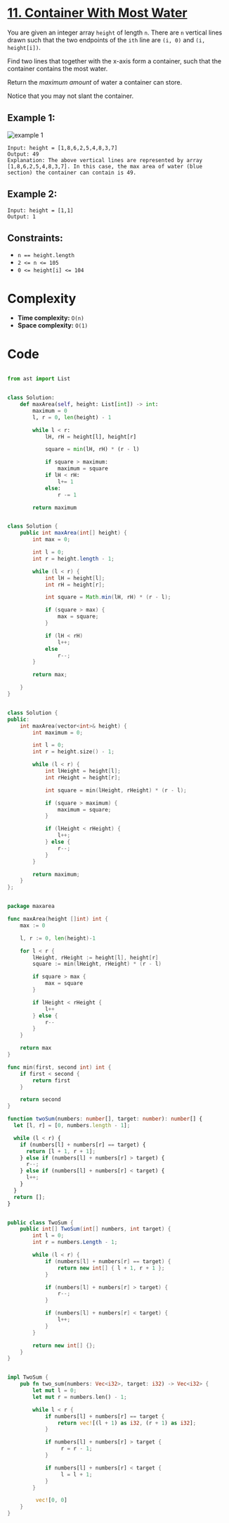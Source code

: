 # [11. Container With Most Water](https://leetcode.com/problems/container-with-most-water/description/)

You are given an integer array `height` of length `n`. There are `n` vertical lines drawn such that the two endpoints of the `ith` line are `(i, 0)` and `(i, height[i])`.

Find two lines that together with the x-axis form a container, such that the container contains the most water.

Return the _maximum amount_ of water a container can store.

Notice that you may not slant the container.

## Example 1:

![example 1](image.png)

```
Input: height = [1,8,6,2,5,4,8,3,7]
Output: 49
Explanation: The above vertical lines are represented by array [1,8,6,2,5,4,8,3,7]. In this case, the max area of water (blue section) the container can contain is 49.

```

## Example 2:

```
Input: height = [1,1]
Output: 1
```

## Constraints:

- `n == height.length`
- `2 <= n <= 105`
- `0 <= height[i] <= 104`

# Complexity

- **Time complexity:**
  `O(n)`
- **Space complexity:**
  `O(1)`

# Code

```python

from ast import List


class Solution:
    def maxArea(self, height: List[int]) -> int:
        maximum = 0
        l, r = 0, len(height) - 1

        while l < r:
            lH, rH = height[l], height[r]

            square = min(lH, rH) * (r - l)

            if square > maximum:
                maximum = square
            if lH < rH:
                l+= 1
            else:
                r -= 1

        return maximum

```

```java

class Solution {
    public int maxArea(int[] height) {
        int max = 0;

        int l = 0;
        int r = height.length - 1;

        while (l < r) {
            int lH = height[l];
            int rH = height[r];

            int square = Math.min(lH, rH) * (r - l);

            if (square > max) {
                max = square;
            }

            if (lH < rH)
                l++;
            else
                r--;
        }

        return max;

    }
}

```

```cpp

class Solution {
public:
    int maxArea(vector<int>& height) {
        int maximum = 0;

        int l = 0;
        int r = height.size() - 1;

        while (l < r) {
            int lHeight = height[l];
            int rHeight = height[r];

            int square = min(lHeight, rHeight) * (r - l);

            if (square > maximum) {
                maximum = square;
            }

            if (lHeight < rHeight) {
                l++;
            } else {
                r--;
            }
        }

        return maximum;
    }
};

```

```go

package maxarea

func maxArea(height []int) int {
	max := 0

	l, r := 0, len(height)-1

	for l < r {
		lHeight, rHeight := height[l], height[r]
		square := min(lHeight, rHeight) * (r - l)

		if square > max {
			max = square
		}

		if lHeight < rHeight {
			l++
		} else {
			r--
		}
	}

	return max
}

func min(first, second int) int {
	if first < second {
		return first
	}

	return second
}


```

```ts
function twoSum(numbers: number[], target: number): number[] {
  let [l, r] = [0, numbers.length - 1];

  while (l < r) {
    if (numbers[l] + numbers[r] == target) {
      return [l + 1, r + 1];
    } else if (numbers[l] + numbers[r] > target) {
      r--;
    } else if (numbers[l] + numbers[r] < target) {
      l++;
    }
  }
  return [];
}
```

```cs

public class TwoSum {
    public int[] TwoSum(int[] numbers, int target) {
        int l = 0;
        int r = numbers.Length - 1;

        while (l < r) {
            if (numbers[l] + numbers[r] == target) {
                return new int[] { l + 1, r + 1 };
            }

            if (numbers[l] + numbers[r] > target) {
                r--;
            }

            if (numbers[l] + numbers[r] < target) {
                l++;
            }
        }

        return new int[] {};
    }
}

```

```rs

impl TwoSum {
    pub fn two_sum(numbers: Vec<i32>, target: i32) -> Vec<i32> {
        let mut l = 0;
        let mut r = numbers.len() - 1;

        while l < r {
            if numbers[l] + numbers[r] == target {
                return vec![(l + 1) as i32, (r + 1) as i32];
            }

            if numbers[l] + numbers[r] > target {
                 r = r - 1;
            }

            if numbers[l] + numbers[r] < target {
                 l = l + 1;
            }
        }

         vec![0, 0]
    }
}

```
